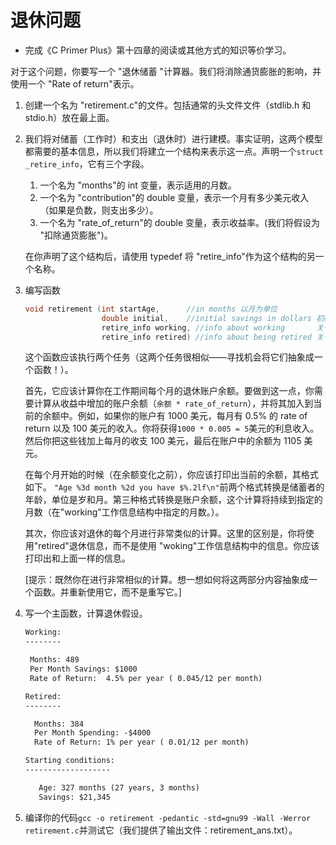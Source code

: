 # 退休问题

- 完成《C Primer Plus》第十四章的阅读或其他方式的知识等价学习。

对于这个问题，你要写一个 "退休储蓄 "计算器。我们将消除通货膨胀的影响，并使用一个 "Rate of return"表示。

 1. 创建一个名为 "retirement.c"的文件。包括通常的头文件文件（stdlib.h 和 stdio.h）放在最上面。

 2. 我们将对储蓄（工作时）和支出（退休时）进行建模。事实证明，这两个模型都需要的基本信息，所以我们将建立一个结构来表示这一点。声明一个`struct _retire_info`，它有三个字段。

     1. 一个名为 "months"的 int 变量，表示适用的月数。
     2. 一个名为 "contribution"的 double 变量，表示一个月有多少美元收入（如果是负数，则支出多少）。
     3. 一个名为 "rate_of_return"的 double 变量，表示收益率。(我们将假设为 "扣除通货膨胀")。

    在你声明了这个结构后，请使用 typedef 将 "retire_info"作为这个结构的另一个名称。

 3. 编写函数

    ```c
    void retirement (int startAge,   	//in months 以月为单位
                     double initial, 	//initial savings in dollars 初始存款
                     retire_info working, //info about working		 关于工作信息
                     retire_info retired) //info about being retired 关于退休信息
    ```

    这个函数应该执行两个任务（这两个任务很相似——寻找机会将它们抽象成一个函数！）。

    首先，它应该计算你在工作期间每个月的退休账户余额。要做到这一点，你需要计算从收益中增加的账户余额（`余额 * rate_of_return`），并将其加入到当前的余额中。例如，如果你的账户有 1000 美元，每月有 0.5% 的 rate of return 以及 100 美元的收入。你将获得`1000 * 0.005 = 5`美元的利息收入。然后你把这些钱加上每月的收支 100 美元，最后在账户中的余额为 1105 美元。

    在每个月开始的时候（在余额变化之前），你应该打印出当前的余额，其格式如下。 `"Age %3d month %2d you have $%.2lf\n"`前两个格式转换是储蓄者的年龄，单位是岁和月。第三种格式转换是账户余额，这个计算将持续到指定的月数（在"working"工作信息结构中指定的月数。）。

    其次，你应该对退休的每个月进行非常类似的计算。这里的区别是，你将使用"retired"退休信息，而不是使用 "woking"工作信息结构中的信息。你应该打印出和上面一样的信息。

    [提示：既然你在进行非常相似的计算。想一想如何将这两部分内容抽象成一个函数。并重新使用它，而不是重写它。]

 4. 写一个主函数，计算退休假设。

    ```txt
    Working:
    --------
    
     Months: 489
     Per Month Savings: $1000
     Rate of Return:  4.5% per year ( 0.045/12 per month) 
    
    Retired:
    --------
    
      Months: 384
      Per Month Spending: -$4000
      Rate of Return: 1% per year ( 0.01/12 per month) 
    
    Starting conditions:
    -------------------
    
       Age: 327 months (27 years, 3 months)
       Savings: $21,345
    ```

 5. 编译你的代码`gcc -o retirement -pedantic -std=gnu99 -Wall -Werror retirement.c`并测试它（我们提供了输出文件：retirement_ans.txt）。
